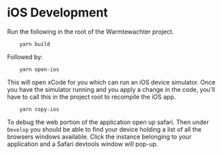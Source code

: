 # iOS Development
Run the following in the root of the Warmtewachter project.
```
    yarn build
```
Followed by:
```
    yarn open-ios
```

This will open xCode for you which can run an iOS device simulator.
Once you have the simulator running and you apply a change in the code, you'll have to call this in the project root to recompile the iOS app.
```
    yarn copy-ios
```

To debug the web portion of the application open up safari. Then under `Develop` you should be able to find your device holding a list of all the browsers windows available. Click the instance belonging to your application and a Safari devtools window will pop-up.
